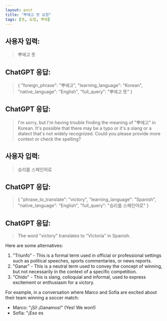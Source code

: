 ```yaml
---
layout: post
title: "뿌에고 뜻 요청"
tags: [뜻, 요청, 뿌에]
---
```


## 사용자 입력:
> 뿌에고 뜻

## ChatGPT 응답:
> {
  "foreign_phrase": "뿌에고",
  "learning_language": "Korean",
  "native_language": "English",
  "full_query": "뿌에고 뜻"
}

## ChatGPT 응답:
> I'm sorry, but I'm having trouble finding the meaning of "뿌에고" in Korean. It's possible that there may be a typo or it's a slang or a dialect that's not widely recognized. Could you please provide more context or check the spelling?

## 사용자 입력:
> 승리를 스페인어로

## ChatGPT 응답:
> {
  "phrase_to_translate": "victory",
  "learning_language": "Spanish",
  "native_language": "English",
  "full_query": "승리를 스페인어로"
}

## ChatGPT 응답:
> The word "victory" translates to "Victoria" in Spanish.

Here are some alternatives:
1. "Triunfo" - This is a formal term used in official or professional settings such as political speeches, sports commentaries, or news reports.
2. "Ganar" - This is a neutral term used to convey the concept of winning, but not necessarily in the context of a specific competition.
3. "Chido" - This is slang, colloquial and informal, used to express excitement or enthusiasm for a victory.

For example, in a conversation where Marco and Sofia are excited about their team winning a soccer match:

* Marco: "¡Sí! ¡Ganamos!" (Yes! We won!)
* Sofía: "¡Eso es

